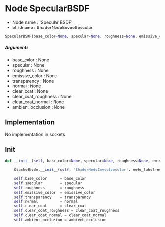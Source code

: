 # Node SpecularBSDF

- Node name : 'Specular BSDF'
- bl_idname : ShaderNodeEeveeSpecular


``` python
SpecularBSDF(base_color=None, specular=None, roughness=None, emissive_color=None, transparency=None, normal=None, clear_coat=None, clear_coat_roughness=None, clear_coat_normal=None, ambient_occlusion=None, node_label=None, node_color=None)
```
##### Arguments

- base_color : None
- specular : None
- roughness : None
- emissive_color : None
- transparency : None
- normal : None
- clear_coat : None
- clear_coat_roughness : None
- clear_coat_normal : None
- ambient_occlusion : None

## Implementation

No implementation in sockets

## Init

``` python
def __init__(self, base_color=None, specular=None, roughness=None, emissive_color=None, transparency=None, normal=None, clear_coat=None, clear_coat_roughness=None, clear_coat_normal=None, ambient_occlusion=None, node_label=None, node_color=None):

    StackedNode.__init__(self, 'ShaderNodeEeveeSpecular', node_label=node_label, node_color=node_color)

    self.base_color      = base_color
    self.specular        = specular
    self.roughness       = roughness
    self.emissive_color  = emissive_color
    self.transparency    = transparency
    self.normal          = normal
    self.clear_coat      = clear_coat
    self.clear_coat_roughness = clear_coat_roughness
    self.clear_coat_normal = clear_coat_normal
    self.ambient_occlusion = ambient_occlusion
```
